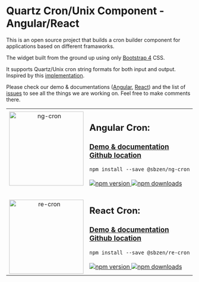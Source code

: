 # Quartz Cron/Unix Component - Angular/React

This is an open source project that builds a cron builder component for applications based on different framaworks.

The widget built from the ground up using only [Bootstrap 4](https://getbootstrap.com/) CSS.

It supports Quartz/Unix cron string formats for both input and output.
Inspired by this [implementation](https://www.freeformatter.com/cron-expression-generator-quartz.html).

Please check our demo & documentations ([Angular](https://bzenkosergey.github.io/ng-cron/angular/), [React](https://bzenkosergey.github.io/ng-cron/react/)) and the list of
[issues](https://github.com/bzenkosergey/ng-cron/issues) to see all the things we are working on. Feel free to make comments there.

<p align="center">
	<table>
		<tr>
			<td align="center" valign="middle">
				<img
					width="200"
					src="https://bzenkosergey.github.io/ng-cron/angular/assets/logo.png"
					alt="ng-cron">
			</td>
			<td>
				<h2>Angular Cron:</h2>
				<h3>
					<a href="https://bzenkosergey.github.io/ng-cron/angular/">
						Demo & documentation
					</a>
					<br>
					<a href="https://github.com/BzenkoSergey/ng-cron/tree/master/libs/ng-cron">
						Github location
					</a>
				</h3>
				<div>
					<code>npm install --save @sbzen/ng-cron</code>
					<br>
					<br>
				</div>
				<a href="https://badge.fury.io/js/%40sbzen%2Fng-cron">
					<img
						src="https://badge.fury.io/js/%40sbzen%2Fng-cron.svg"
						alt="npm version">
				</a>
				<a href="https://npmjs.org/%40sbzen%2Fng-cron">
					<img
						src="https://img.shields.io/npm/dm/%40sbzen%2Fng-cron.svg"
						alt="npm downloads">
				</a>
			</td>
		</tr>
		<tr>
			<td align="center" valign="middle" style="padding-top:30px">
				<img
					width="200"
					src="https://bzenkosergey.github.io/ng-cron/react/assets/logo.png"
					alt="re-cron">
			</td>
			<td>
				<h2>React Cron:</h2>
				<h3>
					<a href="https://bzenkosergey.github.io/ng-cron/react/">
						Demo & documentation
					</a>
					<br>
					<a href="https://github.com/BzenkoSergey/ng-cron/tree/master/libs/re-cron">
						Github location
					</a>
				</h3>
				<div>
					<code>npm install --save @sbzen/re-cron</code>
					<br>
					<br>
				</div>
				<a href="https://badge.fury.io/js/%40sbzen%2Fre-cron">
					<img
						src="https://badge.fury.io/js/%40sbzen%2Fre-cron.svg"
						alt="npm version">
				</a>
				<a href="https://npmjs.org/%40sbzen%2Fre-cron">
					<img
						src="https://img.shields.io/npm/dm/%40sbzen%2Fre-cron.svg"
						alt="npm downloads">
				</a>
			</td>
		</tr>
	</table>
</p>
